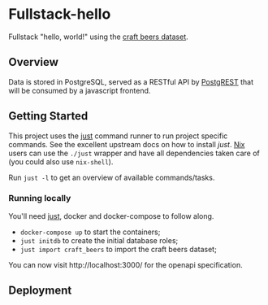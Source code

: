 # Fullstack-hello

Fullstack "hello, world!" using the [craft beers
dataset](https://github.com/nickhould/craft-beers-dataset).

## Overview

Data is stored in PostgreSQL, served as a RESTful API by
[PostgREST](https://github.com/PostgREST/postgrest) that will be consumed by a
javascript frontend.

## Getting Started

This project uses the [just](https://github.com/casey/just) command runner to
run project specific commands. See the excellent upstream docs on how to
install *just*. [Nix](https://nixos.org/) users can use the `./just` wrapper
and have all dependencies taken care of (you could also use `nix-shell`).

Run `just -l` to get an overview of available commands/tasks.

### Running locally

You'll need [just](https://github.com/casey/just), docker and docker-compose to
follow along.

* `docker-compose up` to start the containers;
* `just initdb` to create the initial database roles;
* `just import craft_beers` to import the craft beers dataset;

You can now visit http://localhost:3000/ for the openapi specification.

## Deployment
